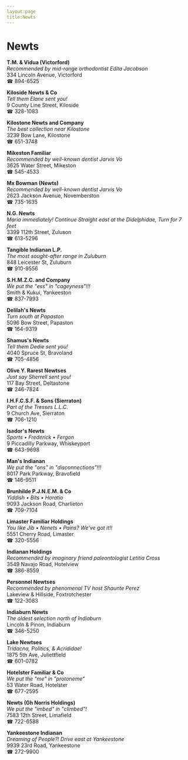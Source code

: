 ```yaml
---
layout:page
title:Newts
---
```

# Newts

**T.M. & Vidua (Victorford)**  
_Recommended by mid-range orthodontist Edita Jacobson_  
334 Lincoln Avenue, Victorford  
☎ 894-6525



**Kiloside Newts & Co**  
_Tell them Elane sent you!_  
9 County Line Street, Kiloside  
☎ 328-1083



**Kilostone Newts and Company**  
_The best collection near Kilostone_  
3239 Bow Lane, Kilostone  
☎ 651-3748



**Mikeston Familiar**  
_Recommended by well-known dentist Jarvis Vo_  
3625 Water Street, Mikeston  
☎ 545-4533



**Mx Bowman (Newts)**  
_Recommended by well-known dentist Jarvis Vo_  
2623 Jackson Avenue, Novemberston  
☎ 735-1635



**N.G. Newts**  
_Maria immediately! 
Continue Straight east at the Didelphidae, Turn for 7 feet_  
3399 112th Street, Zuluson  
☎ 613-5296



**Tangible Indianan L.P.**  
_The most sought-after range in Zuluburn_  
848 Leicester St, Zuluburn  
☎ 910-9556



**S.H.M.Z.C. and Company**  
_We put the "ess" in "cageyness"!!!_  
Smith & Kukui, Yankeeston  
☎ 837-7993



**Delilah's Newts**  
_Turn south at Papaston_  
5096 Bow Street, Papaston  
☎ 164-9319



**Shamus's Newts**  
_Tell them Dedie sent you!_  
4040 Spruce St, Bravoland  
☎ 705-4856



**Olive Y. Rarest Newtses**  
_Just say Sherrell sent you!_  
117 Bay Street, Deltastone  
☎ 246-7824



**I.H.F.C.S.F. & Sons (Sierraton)**  
_Part of the Tresses L.L.C._  
9 Church Ave, Sierraton  
☎ 706-1210



**Isador's Newts**  
_Sports • Frederick • Fergon_  
9 Piccadilly Parkway, Whiskeyport  
☎ 643-9698



**Man's Indianan**  
_We put the "ons" in "disconnections"!!!_  
8017 Park Parkway, Bravofield  
☎ 146-9511



**Brunhilde P.J.N.E.M. & Co**  
_Yiddish • Bits • Horatio_  
9093 Jackson Road, Charlieton  
☎ 709-7104



**Limaster Familiar Holdings**  
_You like Jib • Nenets • Pains? We've got it!!_  
5551 Cherry Road, Limaster  
☎ 320-5556



**Indianan Holdings**  
_Recommended by imaginary friend paleontologist Letitia Cross_  
3549 Navajo Road, Hotelview  
☎ 386-8559



**Personnel Newtses**  
_Recommended by phenomenal TV host Shaunte Perez_  
Lakeview & Hillside, Foxtrotchester  
☎ 122-3083



**Indiaburn Newts**  
_The oldest selection north of Indiaburn_  
Lincoln & Pinon, Indiaburn  
☎ 346-5250



**Lake Newtses**  
_Tridacna, Politics, & Acrididae!_  
1875 5th Ave, Juliettfield  
☎ 601-0782



**Hotelster Familiar & Co**  
_We put the "me" in "protoneme"_  
53 Water Road, Hotelster  
☎ 677-2595



**Newts (Gh Norris Holdings)**  
_We put the "imbed" in "climbed"!_  
7583 12th Street, Limafield  
☎ 722-6588



**Yankeestone Indianan**  
_Dreaming of People?! 
Drive east at Yankeestone_  
9939 23rd Road, Yankeestone  
☎ 272-9900



